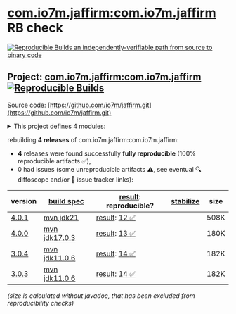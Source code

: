 [com.io7m.jaffirm:com.io7m.jaffirm](https://central.sonatype.com/artifact/com.io7m.jaffirm/com.io7m.jaffirm/versions) RB check
=======

[![Reproducible Builds](https://reproducible-builds.org/images/logos/rb.svg) an independently-verifiable path from source to binary code](https://reproducible-builds.org/)

## Project: [com.io7m.jaffirm:com.io7m.jaffirm](https://central.sonatype.com/artifact/com.io7m.jaffirm/com.io7m.jaffirm/versions) [![Reproducible Builds](https://img.shields.io/endpoint?url=https://raw.githubusercontent.com/jvm-repo-rebuild/reproducible-central/master/content/com/io7m/jaffirm/badge.json)](https://github.com/jvm-repo-rebuild/reproducible-central/blob/master/content/com/io7m/jaffirm/README.md)

Source code: [https://github.com/io7m/jaffirm.git](https://github.com/io7m/jaffirm.git)

<details><summary>This project defines 4 modules:</summary>

* [com.io7m.jaffirm:com.io7m.jaffirm](https://central.sonatype.com/artifact/com.io7m.jaffirm/com.io7m.jaffirm/overview)
* [com.io7m.jaffirm:com.io7m.jaffirm.core](https://central.sonatype.com/artifact/com.io7m.jaffirm/com.io7m.jaffirm.core/overview)
* [com.io7m.jaffirm:com.io7m.jaffirm.documentation](https://central.sonatype.com/artifact/com.io7m.jaffirm/com.io7m.jaffirm.documentation/overview)
* [com.io7m.jaffirm:com.io7m.jaffirm.tests](https://central.sonatype.com/artifact/com.io7m.jaffirm/com.io7m.jaffirm.tests/overview)
</details>

rebuilding **4 releases** of com.io7m.jaffirm:com.io7m.jaffirm:
- **4** releases were found successfully **fully reproducible** (100% reproducible artifacts :white_check_mark:),
- 0 had issues (some unreproducible artifacts :warning:, see eventual :mag: diffoscope and/or :memo: issue tracker links):

| version | [build spec](/BUILDSPEC.md) | [result](https://reproducible-builds.org/docs/jvm/): reproducible? | [stabilize](https://github.com/google/oss-rebuild/blob/main/cmd/stabilize/README.md) | size |
| -- | --------- | ------ | ------ | -- |
| [4.0.1](https://central.sonatype.com/artifact/com.io7m.jaffirm/com.io7m.jaffirm/4.0.1/pom) | [mvn jdk21](com.io7m.jaffirm-4.0.1.buildspec) | [result](com.io7m.jaffirm-4.0.1.buildinfo): [12 :white_check_mark: ](com.io7m.jaffirm-4.0.1.buildcompare) | | 508K |
| [4.0.0](https://central.sonatype.com/artifact/com.io7m.jaffirm/com.io7m.jaffirm/4.0.0/pom) | [mvn jdk17.0.3](com.io7m.jaffirm-4.0.0.buildspec) | [result](com.io7m.jaffirm-4.0.0.buildinfo): [13 :white_check_mark: ](com.io7m.jaffirm-4.0.0.buildcompare) | | 180K |
| [3.0.4](https://central.sonatype.com/artifact/com.io7m.jaffirm/com.io7m.jaffirm/3.0.4/pom) | [mvn jdk11.0.6](com.io7m.jaffirm-3.0.4.buildspec) | [result](com.io7m.jaffirm-3.0.4.buildinfo): [14 :white_check_mark: ](com.io7m.jaffirm-3.0.4.buildcompare) | | 182K |
| [3.0.3](https://central.sonatype.com/artifact/com.io7m.jaffirm/com.io7m.jaffirm/3.0.3/pom) | [mvn jdk11.0.6](com.io7m.jaffirm-3.0.3.buildspec) | [result](com.io7m.jaffirm-3.0.3.buildinfo): [14 :white_check_mark: ](com.io7m.jaffirm-3.0.3.buildcompare) | | 182K |

<i>(size is calculated without javadoc, that has been excluded from reproducibility checks)</i>
